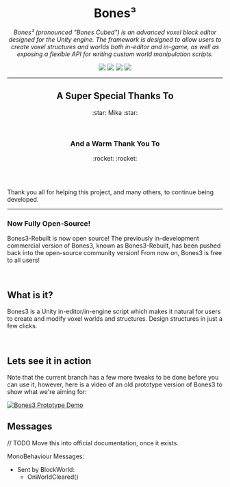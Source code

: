 <h1 align="center">Bones³</h1>
<p align="center"><i>Bones³ (pronounced "Bones Cubed") is an advanced voxel block editor designed for the Unity engine. The framework is designed to allow users to create voxel structures and worlds both in-editor and in-game, as well as exposing a flexible API for writing custom world manipulation scripts.</i></p>

<p align="center">
  <img src="https://img.shields.io/github/license/Wraithaven-UnityTools/Bones3" />
  <img src="https://img.shields.io/github/repo-size/Wraithaven-UnityTools/Bones3" />
  <img src="https://img.shields.io/github/issues/Wraithaven-UnityTools/Bones3" />
  <img src="https://img.shields.io/github/v/tag/Wraithaven-UnityTools/Bones3" />
</p>

---

<h2 align="center">A Super Special Thanks To</h2>
<p align="center">
  :star: Mika :star:
</p>

<br />

<h3 align="center">And a Warm Thank You To</h3>
<p align="center">
  :rocket:  :rocket:
</p>

<br />
<br />

Thank you all for helping this project, and many others, to continue being developed.

---

### Now Fully Open-Source!

Bones3-Rebuilt is now open source! The previously in-development commercial version of Bones3, known as Bones3-Rebuilt, has been pushed back into the open-source community version! From now on, Bones3 is free to all users!

<br />

## What is it?

Bones3 is a Unity in-editor/in-engine script which makes it natural for users to create and modify voxel worlds and structures. Design structures in just a few clicks.

<br />

## Lets see it in action

Note that the current branch has a few more tweaks to be done before you can use it, however, here is a video of an old prototype version of Bones3 to show what we're aiming for:

[![Bones3 Prototype Demo](http://img.youtube.com/vi/GzNd_Lnkytk/0.jpg)](http://www.youtube.com/watch?v=GzNd_Lnkytk "Bones3 Prototype Demo")

## Messages

// TODO Move this into official documentation, once it exists.

MonoBehaviour Messages:

- Sent by BlockWorld:
  - OnWorldCleared()
